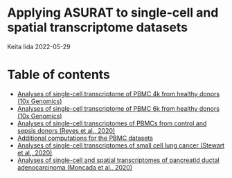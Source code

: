 Applying ASURAT to single-cell and spatial transcriptome datasets
================
Keita Iida
2022-05-29

# Table of contents

-   [Analyses of single-cell transcriptome of PBMC 4k from healthy
    donors (10x
    Genomics)](https://keita-iida.github.io/ASURATBI/02-pbmc4k.html)
-   [Analyses of single-cell transcriptome of PBMC 6k from healthy
    donors (10x
    Genomics)](https://keita-iida.github.io/ASURATBI/03-pbmc6k.html)
-   [Analyses of single-cell transcriptomes of PBMCs from control and
    sepsis donors (Reyes et al.,
    2020)](https://keita-iida.github.io/ASURATBI/04-pbmc130k.html)
-   [Additional computations for the PBMC
    datasets](https://keita-iida.github.io/ASURATBI/06-pbmcs.html)
-   [Analyses of single-cell transcriptomes of small cell lung cancer
    (Stewart et al.,
    2020)](https://keita-iida.github.io/ASURATBI/01-sclc.html)
-   [Analyses of single-cell and spatial transcriptomes of pancreatid
    ductal adenocarcinoma (Moncada et al.,
    2020)](https://keita-iida.github.io/ASURATBI/05-pdac.html)

